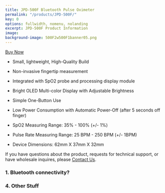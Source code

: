 ```yaml
---
title: JPD-500F Bluetooth Pulse Oximeter
permalink: "/products/JPD-500F/"
key: 0
options: fullwidth, nomenu, nolanding
excerpt: JPD-500F Product Information
image: 
background-image: 500F2w500F1banner05.png
---
```


<a href="http://a.co/c9zPD8G" class="button fit special">Buy Now</a>

* Small, lightweight, High-Quality Build
* Non-invasive fingertip measurement
* Integrated with SpO2 probe and processing display module
* Bright OLED Multi-color Display with Adjustable Brightness
* Simple One-Button Use
* Low Power Consumption with Automatic Power-Off (after 5 seconds off finger)

* SpO2 Measuring Range: 35% - 100% (+/- 1%)
* Pulse Rate Measuring Range: 25 BPM - 250 BPM (+/- 1BPM)
* Device Dimensions: 62mm X 37mm X 32mm

If you have questions about the product, requests for technical support, or have wholesale inquires, please [Contact Us](https://www.biobotus.com/contactus).
### 1. Bluetooth connectivity?
### 4. Other Stuff

